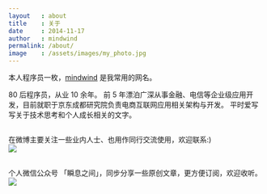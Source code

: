 ```yaml
---
layout   : about
title    : 关于
date     : 2014-11-17
author   : mindwind
permalink: /about/
image    : /assets/images/my_photo.jpg
---
```



本人程序员一枚，[mindwind](http://mindwind.me) 是我常用的网名。

80 后程序员，从业 10 余年。
前 5 年漂泊广深从事金融、电信等企业级应用开发，目前就职于京东成都研究院负责电商互联网应用相关架构与开发。
平时爱写写关于技术思考和个人成长相关的文字。

## <i class="fa fa-weibo"></i>
在微博主要关注一些业内人士、也用作同行交流使用，欢迎联系:)  
<a href="http://weibo.com/u/2050652402?s=6uyXnP"><img border="0" src="http://service.t.sina.com.cn/widget/qmd/2050652402/f583b339/1.png"/></a>

## <i class="fa fa-wechat"></i>
个人微信公众号 「瞬息之间」，同步分享一些原创文章，更方便订阅，欢迎收听。
![](/assets/images/qrcode_wechat.jpg)
